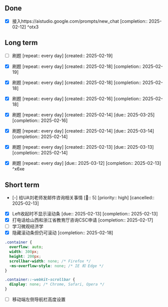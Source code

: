 ## Done
- [x] 接入https://aistudio.google.com/prompts/new_chat  [completion:: 2025-02-12] ^otx3
## Long term
- [ ] 刷题  [repeat:: every day]  [created:: 2025-02-19]
- [x] 刷题  [repeat:: every day]  [created:: 2025-02-18]  [completion:: 2025-02-19]
- [x] 刷题  [repeat:: every day]  [created:: 2025-02-18]  [completion:: 2025-02-18]
- [x] 刷题  [repeat:: every day]  [created:: 2025-02-16]  [completion:: 2025-02-18]
- [x] 刷题  [repeat:: every day]  [created:: 2025-02-14]  [due:: 2025-03-25]  [completion:: 2025-02-16]
- [x] 刷题  [repeat:: every day]  [created:: 2025-02-14]  [due:: 2025-03-14]  [completion:: 2025-02-14]
- [x] 刷题  [repeat:: every day]  [created:: 2025-02-13]  [due:: 2025-03-13]  [completion:: 2025-02-14]
- [x] 刷题  [repeat:: every day]  [due:: 2025-03-12]  [completion:: 2025-02-13] ^x6xe



## Short term
- [-] 给UA刘老师发邮件咨询相关事情  [🍅:: 5]  [priority:: high]  [cancelled:: 2025-02-13]
- [x] Left收起时不显示滚动条  [due:: 2025-02-13]  [completion:: 2025-02-13]
- [x] 打电话给山西和浙江省教育厅咨询CSC申请  [completion:: 2025-02-17]
- [ ] 学习微观经济学
- [x] 隐藏滚动条但仍可滚动  [completion:: 2025-02-18]
```css
.container {
  overflow: auto;
  width: 300px;
  height: 200px;
  scrollbar-width: none; /* Firefox */
  -ms-overflow-style: none; /* IE 和 Edge */
}

.container::-webkit-scrollbar {
  display: none; /* Chrome, Safari, Opera */
}
```
- [ ] 移动端左侧导航栏高度设置
